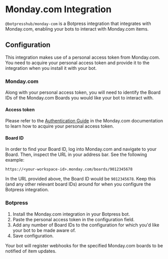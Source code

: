 # Monday.com Integration

`@botpresshub/monday-com` is a Botpress integration that integrates with Monday.com, enabling your bots to interact with Monday.com items.

## Configuration

This integration makes use of a personal access token from Monday.com. You need to acquire your personal access token and provide it to the integration when you install it with your bot.

### Monday.com

Along with your personal access token, you will need to identify the Board IDs of the Monday.com Boards you would like your bot to interact with.

#### Access token

Please refer to the [Authentication Guide](https://developer.monday.com/api-reference/docs/authentication#get-your-token) in the Monday.com documentation to learn how to acquire your personal access token.

#### Board ID

In order to find your Board ID, log into Monday.com and navigate to your Board. Then, inspect the URL in your address bar. See the following example:

```
https://<your-workspace-id>.monday.com/boards/9012345678
```

In the URL provided above, the Board ID would be `9012345678`. Keep this (and any other relevant board IDs) around for when you configure the Botpress integration.

### Botpress

1. Install the Monday.com integration in your Botpress bot.
2. Paste the personal access token in the configuration field.
3. Add any number of Board IDs to the configuration for which you'd like your bot to be made aware of.
4. Save configuration.

Your bot will register webhooks for the specified Monday.com boards to be notified of item updates.
